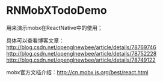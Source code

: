 # RNMobXTodoDemo
用来演示mobx在ReactNative中的使用；

具体可以查看博客文章：
http://blog.csdn.net/openglnewbee/article/details/78769746
http://blog.csdn.net/openglnewbee/article/details/78752228
http://blog.csdn.net/openglnewbee/article/details/78749122

mobx官方文档介绍：http://cn.mobx.js.org/best/react.html